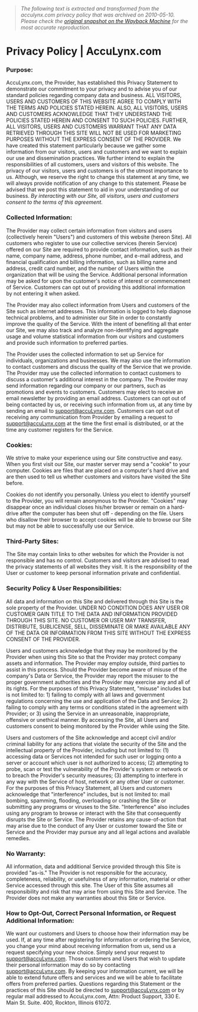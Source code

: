 > *The following text is extracted and transformed from the acculynx.com privacy policy that was archived on 2010-05-10. Please check the [original snapshot on the Wayback Machine](https://web.archive.org/web/20100510013659id_/http%3A//acculynx.com/legal/privacy.html) for the most accurate reproduction.*

# Privacy Policy | AccuLynx.com

### Purpose:

AccuLynx.com, the Provider, has established this Privacy Statement to demonstrate our commitment to your privacy and to advise you of our standard policies regarding company data and business. ALL VISITORS, USERS AND CUSTOMERS OF THIS WEBSITE AGREE TO COMPLY WITH THE TERMS AND POLICIES STATED HEREIN. ALSO, ALL VISITORS, USERS AND CUSTOMERS ACKNOWLEDGE THAT THEY UNDERSTAND THE POLICIES STATED HEREIN AND CONSENT TO SUCH POLICIES. FURTHER, ALL VISITORS, USERS AND CUSTOMERS WARRANT THAT ANY DATA RETRIEVED THROUGH THIS SITE WILL NOT BE USED FOR MARKETING PURPOSES WITHOUT THE EXPRESS CONSENT OF THE PROVIDER. We have created this statement particularly because we gather some information from our visitors, users and customers and we want to explain our use and dissemination practices. We further intend to explain the responsibilities of all customers, users and visitors of this website. The privacy of our visitors, users and customers is of the utmost importance to us. Although, we reserve the right to change this statement at any time, we will always provide notification of any change to this statement. Please be advised that we post this statement to aid in your understanding of our business. _By interacting with our Site, all visitors, users and customers consent to the terms of this agreement._

### Collected Information: 

The Provider may collect certain information from visitors and users (collectively herein "Users") and customers of this website (hereon Site). All customers who register to use our collective services (herein Service) offered on our Site are required to provide contact information, such as their name, company name, address, phone number, and e-mail address, and financial qualification and billing information, such as billing name and address, credit card number, and the number of Users within the organization that will be using the Service. Additional personal information may be asked for upon the customer's notice of interest or commencement of Service. Customers can opt out of providing this additional information by not entering it when asked.

The Provider may also collect information from Users and customers of the Site such as internet addresses. This information is logged to help diagnose technical problems, and to administer our Site in order to constantly improve the quality of the Service. With the intent of benefiting all that enter our Site, we may also track and analyze non-identifying and aggregate usage and volume statistical information from our visitors and customers and provide such information to preferred parties.

The Provider uses the collected information to set up Service for individuals, organizations and businesses. We may also use the information to contact customers and discuss the quality of the Service that we provide. The Provider may use the collected information to contact customers to discuss a customer's additional interest in the company. The Provider may send information regarding our company or our partners, such as promotions and events to customers. Customers may elect to receive an email newsletter by providing an email address. Customers can opt out of being contacted by us, or receiving such information from us, at any time by sending an email to support@accuLynx.com. Customers can opt out of receiving any communication from Provider by emailing a request to support@accuLynx.com at the time the first email is distributed, or at the time any customer registers for the Service. 

### Cookies: 

We strive to make your experience using our Site constructive and easy. When you first visit our Site, our master server may send a "cookie" to your computer. Cookies are files that are placed on a computer's hard drive and are then used to tell us whether customers and visitors have visited the Site before.

Cookies do not identify you personally. Unless you elect to identify yourself to the Provider, you will remain anonymous to the Provider. "Cookies" may disappear once an individual closes his/her browser or remain on a hard-drive after the computer has been shut off - depending on the file. Users who disallow their browser to accept cookies will be able to browse our Site but may not be able to successfully use our Service. 

### Third-Party Sites: 

The Site may contain links to other websites for which the Provider is not responsible and has no control. Customers and visitors are advised to read the privacy statements of all websites they visit. It is the responsibility of the User or customer to keep personal information private and confidential.

### Security Policy & User Responsibilities: 

All data and information on this Site and delivered through this Site is the sole property of the Provider. UNDER NO CONDITION DOES ANY USER OR CUSTOMER GAIN TITLE TO THE DATA AND INFORMATION PROVIDED THROUGH THIS SITE. NO CUSTOMER OR USER MAY TRANSFER, DISTRIBUTE, SUBLICENSE, SELL, DISSEMINATE OR MAKE AVAILABLE ANY OF THE DATA OR INFORMATION FROM THIS SITE WITHOUT THE EXPRESS CONSENT OF THE PROVIDER.

Users and customers acknowledge that they may be monitored by the Provider when using this Site so that the Provider may protect company assets and information. The Provider may employ outside, third parties to assist in this process. Should the Provider become aware of misuse of the company's Data or Service, the Provider may report the misuser to the proper government authorities and the Provider may exercise any and all of its rights. For the purposes of this Privacy Statement, "misuse" includes but is not limited to: 1) failing to comply with all laws and government regulations concerning the use and application of the Data and Service; 2) failing to comply with any terms or conditions stated in the agreement with Provider; or 3) using the Service in an unreasonable, inappropriate, offensive or unethical manner. By accessing the Site, all Users and customers consent to being monitored by the Provider while using the Site.

Users and customers of the Site acknowledge and accept civil and/or criminal liability for any actions that violate the security of the Site and the intellectual property of the Provider, including but not limited to: (1) accessing data or Services not intended for such user or logging onto a server or account which user is not authorized to access; (2) attempting to probe, scan or test the vulnerability of the Provider's system or network or to breach the Provider's security measures; (3) attempting to interfere in any way with the Service of host, network or any other User or customer. For the purposes of this Privacy Statement, all Users and customers acknowledge that "interference" includes, but is not limited to: mail bombing, spamming, flooding, overloading or crashing the Site or submitting any programs or viruses to the Site. "Interference" also includes using any program to browse or interact with the Site that consequently disrupts the Site or Service. The Provider retains any cause-of-action that may arise due to the conduct of any User or customer toward the Site or Service and the Provider may pursue any and all legal actions and available remedies.

### No Warranty: 

All information, data and additional Service provided through this Site is provided "as-is." The Provider is not responsible for the accuracy, completeness, reliability, or usefulness of any information, material or other Service accessed through this site. The User of this Site assumes all responsibility and risk that may arise from using this Site and Service. The Provider does not make any warranties about this Site or Service.

### How to Opt-Out, Correct Personal Information, or Request Additional Information: 

We want our customers and Users to choose how their information may be used. If, at any time after registering for information or ordering the Service, you change your mind about receiving information from us, send us a request specifying your new choice. Simply send your request to support@accuLynx.com. Those customers and Users that wish to update their personal information may do so by contacting support@accuLynx.com. By keeping your information current, we will be able to extend future offers and services and we will be able to facilitate offers from preferred parties. Questions regarding this Statement or the practices of this Site should be directed to support@accuLynx.com or by regular mail addressed to AccuLynx.com, Attn: Product Support, 330 E. Main St. Suite. 400, Rockton, Illinois 61072.
